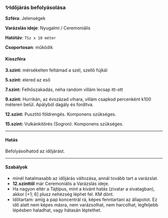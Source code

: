 ### ✨Időjárás befolyásolása

**Szféra**: Jelenségek

**Varázslás ideje**: Nyugalmi / Ceremoniális

**Hatótáv**: `TSz x 10 méter`

**Csoportosan**: működik 

#### Kisszféra

**3.szint:** mérsékelten feltámad a szél, szellő fújkál

**5.szint:** elered az eső

**7.szint:** Felhőszakadás, néha random villám lecsap itt-ott

**9.szint:** Hurrikán, az évszázad vihara, villám csapkod percenként k100 méteren belül. Apályból dagály és fordítva.

**12.szint:** Pusztító földrengés. Komponens szükséges.

**15.szint:** Vulkánkitörés (Sogron). Komponens szükséges.


---
#### Hatás

Befolyásolhatod az időjárást.

---
#### Szabályok

- minél hatalmasabb az időjárás változása, annál tovább tart a varázslat.
- **12.szinttől** már Ceremoniális a Varázslás ideje.
- Ha nagyon eltér a Tájtípus, mint a kívánt hatás (zivatar a sivatagban), akkor [+1; 6] plusz nehézség léphet fel. KM dönt.
- Időtartam: amíg a pap koncentrál rá, képes fenntartani az állapotot. Ez idő alatt nem képes másra, nem varázsolhat, nem harcolhat, legfeljebb lépésben haladhat, vagy hátasán léptethet.
